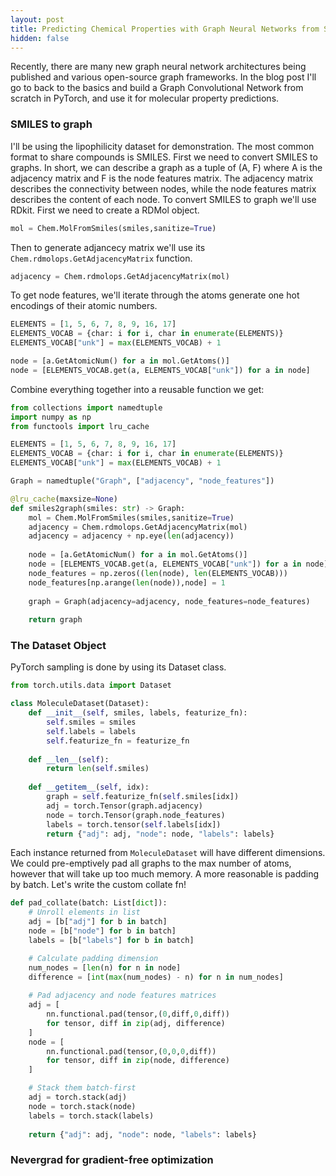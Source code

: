 ```yaml
---
layout: post
title: Predicting Chemical Properties with Graph Neural Networks from Scratch with PyTorch
hidden: false
---
```


Recently, there are many new graph neural network architectures being published and various open-source graph frameworks. In the blog post I'll go to back to the basics and build a Graph Convolutional Network from scratch in PyTorch, and use it for molecular property predictions.
### SMILES to graph
I'll be using the lipophilicity dataset for demonstration. The most common format to share compounds is SMILES. First we need to convert SMILES to graphs. In short, we can describe a graph as a tuple of (A, F) where A is the adjacency matrix and F is the node features matrix. The adjacency matrix describes the connectivity between nodes, while the node features matrix describes the content of each node. To convert SMILES to graph we'll use RDkit. First we need to create a RDMol object.
```python
mol = Chem.MolFromSmiles(smiles,sanitize=True)
```
Then to generate adjancecy matrix we'll use its `Chem.rdmolops.GetAdjacencyMatrix` function. 
```python
adjacency = Chem.rdmolops.GetAdjacencyMatrix(mol)
```
To get node features, we'll iterate through the atoms generate one hot encodings of their atomic numbers.
```python
ELEMENTS = [1, 5, 6, 7, 8, 9, 16, 17]
ELEMENTS_VOCAB = {char: i for i, char in enumerate(ELEMENTS)}
ELEMENTS_VOCAB["unk"] = max(ELEMENTS_VOCAB) + 1

node = [a.GetAtomicNum() for a in mol.GetAtoms()]
node = [ELEMENTS_VOCAB.get(a, ELEMENTS_VOCAB["unk"]) for a in node]
```

Combine everything together into a reusable function we get:
```python
from collections import namedtuple
import numpy as np
from functools import lru_cache

ELEMENTS = [1, 5, 6, 7, 8, 9, 16, 17]
ELEMENTS_VOCAB = {char: i for i, char in enumerate(ELEMENTS)}
ELEMENTS_VOCAB["unk"] = max(ELEMENTS_VOCAB) + 1

Graph = namedtuple("Graph", ["adjacency", "node_features"])

@lru_cache(maxsize=None)
def smiles2graph(smiles: str) -> Graph:
    mol = Chem.MolFromSmiles(smiles,sanitize=True)
    adjacency = Chem.rdmolops.GetAdjacencyMatrix(mol)
    adjacency = adjacency + np.eye(len(adjacency))
    
    node = [a.GetAtomicNum() for a in mol.GetAtoms()]
    node = [ELEMENTS_VOCAB.get(a, ELEMENTS_VOCAB["unk"]) for a in node]
    node_features = np.zeros((len(node), len(ELEMENTS_VOCAB)))
    node_features[np.arange(len(node)),node] = 1
    
    graph = Graph(adjacency=adjacency, node_features=node_features)
    
    return graph
```

### The Dataset Object
PyTorch sampling is done by using its Dataset class. 

```python
from torch.utils.data import Dataset

class MoleculeDataset(Dataset):
    def __init__(self, smiles, labels, featurize_fn):
        self.smiles = smiles
        self.labels = labels
        self.featurize_fn = featurize_fn
        
    def __len__(self):
        return len(self.smiles)
    
    def __getitem__(self, idx):
        graph = self.featurize_fn(self.smiles[idx])
        adj = torch.Tensor(graph.adjacency)
        node = torch.Tensor(graph.node_features)
        labels = torch.tensor(self.labels[idx])
        return {"adj": adj, "node": node, "labels": labels}
```
Each instance returned from `MoleculeDataset` will have different dimensions. We could pre-emptively pad all graphs to the max number of atoms, however that will take up too much memory. A more reasonable is padding by batch. Let's write the custom collate fn!
```python
def pad_collate(batch: List[dict]):
    # Unroll elements in list
    adj = [b["adj"] for b in batch]
    node = [b["node"] for b in batch]
    labels = [b["labels"] for b in batch]

    # Calculate padding dimension
    num_nodes = [len(n) for n in node]
    difference = [int(max(num_nodes) - n) for n in num_nodes]
    
    # Pad adjacency and node features matrices
    adj = [
        nn.functional.pad(tensor,(0,diff,0,diff)) 
        for tensor, diff in zip(adj, difference)
    ]
    node = [
        nn.functional.pad(tensor,(0,0,0,diff)) 
        for tensor, diff in zip(node, difference)
    ]

    # Stack them batch-first
    adj = torch.stack(adj)
    node = torch.stack(node)
    labels = torch.stack(labels)
    
    return {"adj": adj, "node": node, "labels": labels}
```
### Nevergrad for gradient-free optimization

